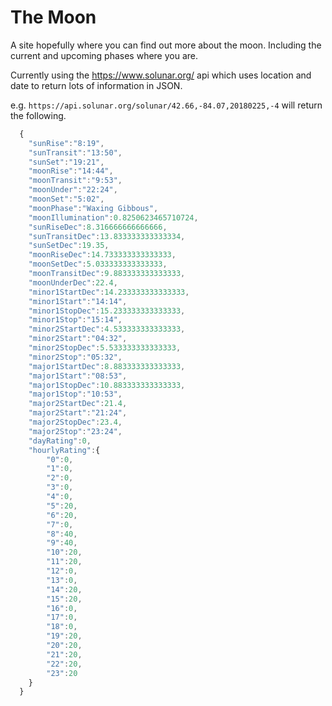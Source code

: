 # The Moon
A site hopefully where you can find out more about the moon. Including the current and upcoming phases where you are.

Currently using the https://www.solunar.org/ api which uses location and date to return lots of information in JSON.

e.g. `https://api.solunar.org/solunar/42.66,-84.07,20180225,-4` will return the following.

```javascript
  {
    "sunRise":"8:19",
    "sunTransit":"13:50",
    "sunSet":"19:21",
    "moonRise":"14:44",
    "moonTransit":"9:53",
    "moonUnder":"22:24",
    "moonSet":"5:02",
    "moonPhase":"Waxing Gibbous",
    "moonIllumination":0.8250623465710724,
    "sunRiseDec":8.316666666666666,
    "sunTransitDec":13.833333333333334,
    "sunSetDec":19.35,
    "moonRiseDec":14.733333333333333,
    "moonSetDec":5.033333333333333,
    "moonTransitDec":9.883333333333333,
    "moonUnderDec":22.4,
    "minor1StartDec":14.233333333333333,
    "minor1Start":"14:14",
    "minor1StopDec":15.233333333333333,
    "minor1Stop":"15:14",
    "minor2StartDec":4.533333333333333,
    "minor2Start":"04:32",
    "minor2StopDec":5.533333333333333,
    "minor2Stop":"05:32",
    "major1StartDec":8.883333333333333,
    "major1Start":"08:53",
    "major1StopDec":10.883333333333333,
    "major1Stop":"10:53",
    "major2StartDec":21.4,
    "major2Start":"21:24",
    "major2StopDec":23.4,
    "major2Stop":"23:24",
    "dayRating":0,
    "hourlyRating":{
        "0":0,
        "1":0,
        "2":0,
        "3":0,
        "4":0,
        "5":20,
        "6":20,
        "7":0,
        "8":40,
        "9":40,
        "10":20,
        "11":20,
        "12":0,
        "13":0,
        "14":20,
        "15":20,
        "16":0,
        "17":0,
        "18":0,
        "19":20,
        "20":20,
        "21":20,
        "22":20,
        "23":20
    }
  }
```